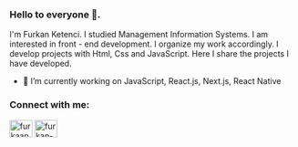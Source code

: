 ### Hello to everyone 👋. 
I'm Furkan Ketenci. I studied Management Information Systems. I am interested in front - end development. I organize my work accordingly.
I develop projects with Html, Css and JavaScript. Here I share the projects I have developed. 

<!--
**furkanketenci/furkanketenci** is a ✨ _special_ ✨ repository because its `README.md` (this file) appears on your GitHub profile.
-->

- 🔭 I’m currently working on  JavaScript, React.js, Next.js, React Native

<h3 align="left">Connect with me:</h3>
<p align="left">
<a href="https://twitter.com/furkaanketenci" target="blank"><img align="center" src="https://raw.githubusercontent.com/rahuldkjain/github-profile-readme-generator/master/src/images/icons/Social/twitter.svg" alt="furkaanketenci" height="30" width="40" /></a>
<a href=https://www.linkedin.com/in/furkanketenci/ target="blank"><img align="center" src="https://raw.githubusercontent.com/rahuldkjain/github-profile-readme-generator/master/src/images/icons/Social/linked-in-alt.svg" alt="furkan-ketenci-935267211" height="30" width="40" /></a>
</p>


